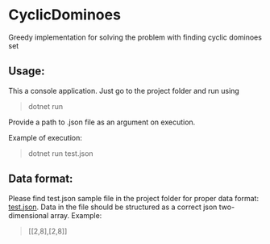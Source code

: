 # CyclicDominoes

Greedy implementation for solving the problem with finding cyclic dominoes set


## Usage:
This a console application. Just go to the project folder and run using 
> dotnet run

Provide a path to .json file as an argument on execution.

Example of execution:

> dotnet run test.json

## Data format: 
Please find test.json sample file in the project folder for proper data format: [test.json](https://github.com/UladzK/CyclicDominoes/blob/main/CyclicDominoes/test.json).
Data in the file should be structured as a correct json two-dimensional array.
Example:
> [[2,8],[2,8]]
